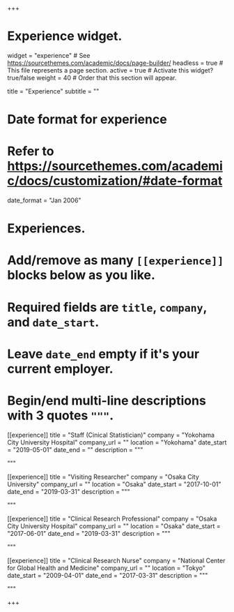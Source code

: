 +++
# Experience widget.
widget = "experience"  # See https://sourcethemes.com/academic/docs/page-builder/
headless = true  # This file represents a page section.
active = true  # Activate this widget? true/false
weight = 40  # Order that this section will appear.

title = "Experience"
subtitle = ""

# Date format for experience
#   Refer to https://sourcethemes.com/academic/docs/customization/#date-format
date_format = "Jan 2006"

# Experiences.
#   Add/remove as many `[[experience]]` blocks below as you like.
#   Required fields are `title`, `company`, and `date_start`.
#   Leave `date_end` empty if it's your current employer.
#   Begin/end multi-line descriptions with 3 quotes `"""`.
[[experience]]
  title = "Staff (Cinical Statistician)"
  company = "Yokohama City University Hospital"
  company_url = ""
  location = "Yokohama"
  date_start = "2019-05-01"
  date_end = ""
  description = """ 
  
  """

[[experience]]
  title = "Visiting Researcher"
  company = "Osaka City University"
  company_url = ""
  location = "Osaka"
  date_start = "2017-10-01"
  date_end = "2019-03-31"
  description = """ 
  
  """

[[experience]]
  title = "Clinical Research Professional"
  company = "Osaka City University Hospital"
  company_url = ""
  location = "Osaka"
  date_start = "2017-06-01"
  date_end = "2019-03-31"
  description = """ 
  
  """

[[experience]]
  title = "Clinical Research Nurse"
  company = "National Center for Global Health and Medicine"
  company_url = ""
  location = "Tokyo"
  date_start = "2009-04-01"
  date_end = "2017-03-31"
  description = """ 
  
  """

+++
